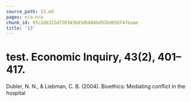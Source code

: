 ```yaml
---
source_path: 13.md
pages: n/a-n/a
chunk_id: 93c2d6322d720343bd3db684bd926d056f47eaae
title: '13'
---
```

# test. Economic Inquiry, 43(2), 401–417.

Dubler, N. N., & Liebman, C. B. (2004). Bioethics: Mediating conﬂict in the hospital
